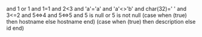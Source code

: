 and 1
or 1
and 1=1
and 2<3
and 'a'='a'
and 'a'<>'b'
and char(32)=' '
and 3<=2
and 5<=>4
and 5<=>5
and 5 is null
or 5 is not null
(case when (true) then hostname else hostname end)
(case when (true) then description else id end)
